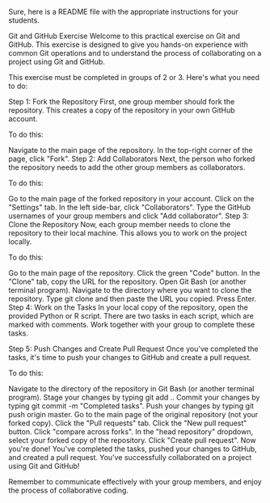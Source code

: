 
Sure, here is a README file with the appropriate instructions for your students.

Git and GitHub Exercise
Welcome to this practical exercise on Git and GitHub. This exercise is designed to give you hands-on experience with common Git operations and to understand the process of collaborating on a project using Git and GitHub.

This exercise must be completed in groups of 2 or 3. Here's what you need to do:

Step 1: Fork the Repository
First, one group member should fork the repository. This creates a copy of the repository in your own GitHub account.

To do this:

Navigate to the main page of the repository.
In the top-right corner of the page, click "Fork".
Step 2: Add Collaborators
Next, the person who forked the repository needs to add the other group members as collaborators.

To do this:

Go to the main page of the forked repository in your account.
Click on the "Settings" tab.
In the left side-bar, click "Collaborators".
Type the GitHub usernames of your group members and click "Add collaborator".
Step 3: Clone the Repository
Now, each group member needs to clone the repository to their local machine. This allows you to work on the project locally.

To do this:

Go to the main page of the repository.
Click the green "Code" button.
In the "Clone" tab, copy the URL for the repository.
Open Git Bash (or another terminal program).
Navigate to the directory where you want to clone the repository.
Type git clone and then paste the URL you copied. Press Enter.
Step 4: Work on the Tasks
In your local copy of the repository, open the provided Python or R script. There are two tasks in each script, which are marked with comments. Work together with your group to complete these tasks.

Step 5: Push Changes and Create Pull Request
Once you've completed the tasks, it's time to push your changes to GitHub and create a pull request.

To do this:

Navigate to the directory of the repository in Git Bash (or another terminal program).
Stage your changes by typing git add ..
Commit your changes by typing git commit -m "Completed tasks".
Push your changes by typing git push origin master.
Go to the main page of the original repository (not your forked copy).
Click the "Pull requests" tab.
Click the "New pull request" button.
Click "compare across forks".
In the "head repository" dropdown, select your forked copy of the repository.
Click "Create pull request".
Now you're done! You've completed the tasks, pushed your changes to GitHub, and created a pull request. You've successfully collaborated on a project using Git and GitHub!

Remember to communicate effectively with your group members, and enjoy the process of collaborative coding.
